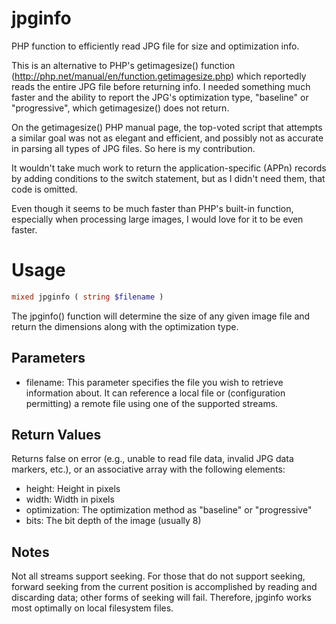 jpginfo
=======

PHP function to efficiently read JPG file for size and optimization info.

This is an alternative to PHP's getimagesize() function (http://php.net/manual/en/function.getimagesize.php) which reportedly reads the entire JPG file before returning info. I needed something much faster and the ability to report the JPG's optimization type, "baseline" or "progressive", which getimagesize() does not return.

On the getimagesize() PHP manual page, the top-voted script that attempts a similar goal was not as elegant and efficient, and possibly not as accurate in parsing all types of JPG files.  So here is my contribution.

It wouldn't take much work to return the application-specific (APPn) records by adding conditions to the switch statement, but as I didn't need them, that code is omitted.

Even though it seems to be much faster than PHP's built-in function, especially when processing large images, I would love for it to be even faster.

Usage
=====

```php
mixed jpginfo ( string $filename )
```

The jpginfo() function will determine the size of any given image file and return the dimensions along with the optimization type.

Parameters
----------
* filename: This parameter specifies the file you wish to retrieve information about. It can reference a local file or (configuration permitting) a remote file using one of the supported streams.

Return Values
-------------
Returns false on error (e.g., unable to read file data, invalid JPG data markers, etc.), or an associative array with the following elements:

* height: Height in pixels
* width: Width in pixels
* optimization: The optimization method as "baseline" or "progressive"
* bits: The bit depth of the image (usually 8)


Notes
-----
Not all streams support seeking. For those that do not support seeking, forward seeking from the current position is accomplished by reading and discarding data; other forms of seeking will fail.  Therefore, jpginfo works most optimally on local filesystem files.


